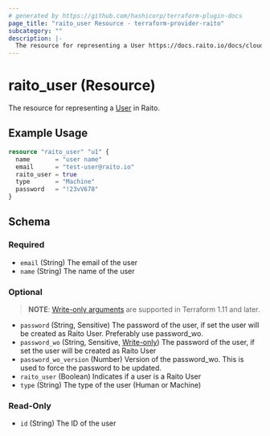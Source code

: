 ```yaml
---
# generated by https://github.com/hashicorp/terraform-plugin-docs
page_title: "raito_user Resource - terraform-provider-raito"
subcategory: ""
description: |-
  The resource for representing a User https://docs.raito.io/docs/cloud/admin/user_management in Raito.
---
```


# raito_user (Resource)

The resource for representing a [User](https://docs.raito.io/docs/cloud/admin/user_management) in Raito.

## Example Usage

```terraform
resource "raito_user" "u1" {
  name       = "user name"
  email      = "test-user@raito.io"
  raito_user = true
  type       = "Machine"
  password   = "!23vV678"
}
```

<!-- schema generated by tfplugindocs -->
## Schema

### Required

- `email` (String) The email of the user
- `name` (String) The name of the user

### Optional

> **NOTE**: [Write-only arguments](https://developer.hashicorp.com/terraform/language/resources/ephemeral#write-only-arguments) are supported in Terraform 1.11 and later.

- `password` (String, Sensitive) The password of the user, if set the user will be created as Raito User. Preferably use password_wo.
- `password_wo` (String, Sensitive, [Write-only](https://developer.hashicorp.com/terraform/language/resources/ephemeral#write-only-arguments)) The password of the user, if set the user will be created as Raito User
- `password_wo_version` (Number) Version of the password_wo. This is used to force the password to be updated.
- `raito_user` (Boolean) Indicates if a user is a Raito User
- `type` (String) The type of the user (Human or Machine)

### Read-Only

- `id` (String) The ID of the user
